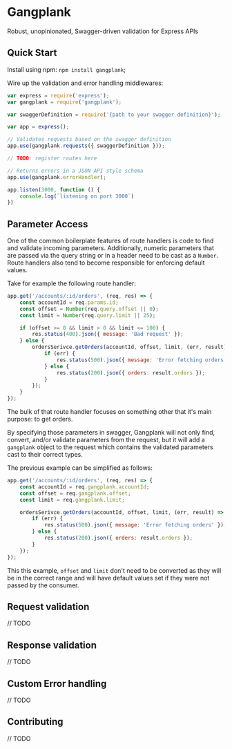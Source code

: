 # Gangplank
Robust, unopinionated, Swagger-driven validation for Express APIs

## Quick Start
Install using npm: `npm install gangplank`;

Wire up the validation and error handling middlewares:

``` js
var express = require('express');
var gangplank = require('gangplank');

var swaggerDefinition = require('{path to your swagger definition}');

var app = express();

// Validates requests based on the swagger definition
app.use(gangplank.requests({ swaggerDefinition }));

// TODO: register routes here

// Returns errors in a JSON API style schema
app.use(gangplank.errorHandler);

app.listen(3000, function () {
	console.log(`listening on port 3000`)
})

```

## Parameter Access

One of the common boilerplate features of route handlers is code to find and validate incoming parameters.
Additionally, numeric parameters that are passed via the query string or in a header need to be cast as
a `Number`.  Route handlers also tend to become responsible for enforcing default values.

Take for example the following route handler:

``` js
app.get('/accounts/:id/orders', (req, res) => {
	const accountId = req.params.id;
	const offset = Number(req.query.offset || 0);
	const limit = Number(req.query.limit || 25);

	if (offset >= 0 && limit > 0 && limit <= 100) {
		res.status(400).json({ message: 'Bad request' });
	} else {
		ordersSerivce.getOrders(accountId, offset, limit, (err, result) => {
			if (err) {
				res.status(500).json({ message: 'Error fetching orders' });
			} else {
				res.status(200).json({ orders: result.orders });
			}
		});
	}
});
```

The bulk of that route handler focuses on something other that it's main purpose: to get orders.

By specifying those parameters in swagger, Gangplank will not only find, convert, and/or validate parameters
from the request, but it will add a `gangplank` object to the request which contains the validated parameters cast to
their correct types.

The previous example can be simplified as follows:

``` js
app.get('/accounts/:id/orders', (req, res) => {
	const accountId = req.gangplank.accountId;
	const offset = req.gangplank.offset;
	const limit = req.gangplank.limit;

	ordersSerivce.getOrders(accountId, offset, limit, (err, result) => {
		if (err) {
			res.status(500).json({ message: 'Error fetching orders' });
		} else {
			res.status(200).json({ orders: result.orders });
		}
	});
});
```

This this example, `offset` and `limit` don't need to be converted as they will be in the correct range and will have 
default values set if they were not passed by the consumer.

## Request validation
// TODO

## Response validation
// TODO

## Custom Error handling
// TODO

## Contributing
// TODO